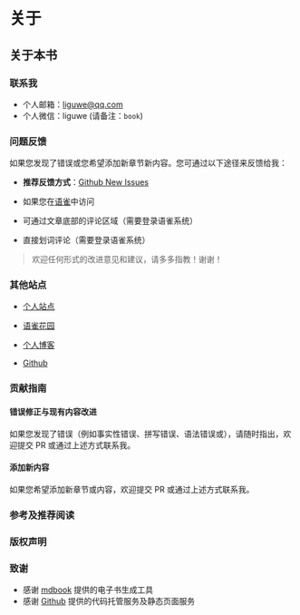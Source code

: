 
# 关于


## 关于本书

### 联系我

- 个人邮箱：liguwe@qq.com
- 个人微信：liguwe (请备注：`book`)

### 问题反馈

如果您发现了错误或您希望添加新章节新内容。您可通过以下途径来反馈给我：

- **推荐反馈方式**：[Github New Issues](https://github.com/liguwe/front-end-book/issues/new)

- 如果您在[语雀](https://www.yuque.com/liguwe/fe)中访问

- 可通过文章底部的评论区域（需要登录语雀系统）

- 直接划词评论（需要登录语雀系统）

> 欢迎任何形式的改进意见和建议，请多多指教！谢谢！

### 其他站点

- [个人站点](https://liguwe.site)

- [语雀花园](https://www.yuque.com/liguwe)

- [个人博客](https://liguwe.site/blog )

- [Github](http://github.com/liguwe)

### 贡献指南

#### 错误修正与现有内容改进

如果您发现了错误（例如事实性错误、拼写错误、语法错误或），请随时指出，欢迎提交 PR 或通过上述方式联系我。

#### 添加新内容

如果您希望添加新章节或内容，欢迎提交 PR 或通过上述方式联系我。

### 参考及推荐阅读

### 版权声明

### 致谢

- 感谢 [mdbook](https://rust-lang.github.io/mdBook/) 提供的电子书生成工具
- 感谢 [Github](https://github.com/) 提供的代码托管服务及静态页面服务
